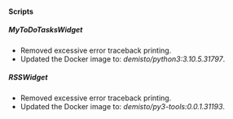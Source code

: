
#### Scripts
##### MyToDoTasksWidget
- Removed excessive error traceback printing.
- Updated the Docker image to: *demisto/python3:3.10.5.31797*.
##### RSSWidget
- Removed excessive error traceback printing.
- Updated the Docker image to: *demisto/py3-tools:0.0.1.31193*.